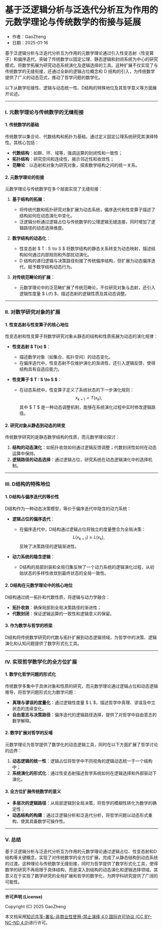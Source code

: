 # **基于泛逻辑分析与泛迭代分析互为作用的元数学理论与传统数学的衔接与延展**

- 作者：GaoZheng
- 日期：2025-01-16

基于泛逻辑分析与泛迭代分析互为作用的元数学理论通过引入性变态射（性变算子）和偏序迭代，突破了传统数学以固定公理、静态逻辑和封闭系统为中心的研究模式，将数学拓展为研究动态系统演化及逻辑选择的工具。这种扩展不仅实现了与传统数学的无缝衔接，还通过全新的逻辑占位概念和 D 结构的引入，为传统数学提供了广义的动态范式，推动了哲学问题的数学化。

以下从数学衔接性、逻辑与动态统一性、D结构的特殊地位及其哲学意义等方面展开论述。

---

### **I. 元数学理论与传统数学的无缝衔接**

#### **1. 传统数学的基础**
传统数学以集合论、代数结构和拓扑为基础，通过定义固定公理系统研究其演绎特性。其核心包括：
- **代数结构**：如群、环、域等，强调运算的封闭性和一致性；
- **拓扑结构**：研究空间和连续性，揭示邻近性和收敛性；
- **范畴论**：以态射和对象为研究对象，探索数学结构之间的统一关系。

#### **2. 元数学理论的衔接**
元数学理论与传统数学在多个层面实现了无缝衔接：
1. **基于结构的拓展**：
   - 将传统代数和拓扑研究对象扩展为动态系统，偏序迭代和性变算子描述了结构如何在动态演化中变化。
   - 泛逻辑分析通过逻辑占位与传统数学的公理逻辑无缝连接，同时增加了逻辑路径的动态选择维度。

2. **数学结构的动态化**：
   - 性变态射 $ T : S \to S $ 将数学结构的静态关系转变为动态映射，描述结构如何通过内部规则和外部扰动演化。
   - D 结构的递归逻辑与决策路径衔接了传统偏序结构，但扩展为动态偏序迭代，赋予数学结构动态行为。

3. **对传统范畴论的扩展**：
   - 元数学理论中的泛范畴扩展了传统范畴论，不仅研究对象与态射，还引入逻辑性度量 $ L(f) $，描述态射的逻辑性质及其动态调整。

---

### **II. 对数学研究对象的扩展**

#### **1. 性变态射与性变算子的核心地位**
性变态射和性变算子将数学研究对象从静态的结构和性质拓展为动态的演化规律：
- **性变态射 $ T(x) $**：
  - 描述数学对象（如集合、拓扑空间）的动态变化。
  - 在偏序迭代中，性变态射不仅维护演化的渐进性，还引入逻辑反馈，使得结构具有自适应能力。

- **性变算子 $ T : S \to S $**：
  - 在动态系统中，性变算子定义了系统状态的下一步演化规则：
    $$
    x_{k+1} = T(x_k),
    $$
    其中 $ T $ 是一种动态调整机制，能够在系统演化过程中实时修改逻辑路径。

#### **2. 研究对象从静态到动态的转变**
传统数学研究的是静态数学结构的性质，而元数学理论探讨：
1. **结构的动态演化**：如拓扑收敛如何通过逻辑反馈调整；代数封闭性如何在动态运算中保持。
2. **逻辑路径的动态选择**：通过逻辑占位，研究系统在动态逻辑演化中的选择机制。

---

### **III. D结构的特殊地位**

#### **1. D结构与偏序迭代的等价性**
D结构作为一种动态决策模型，等价于偏序迭代中隐含的动力系统：
- **逻辑占位的偏序迭代**：
  - 在偏序迭代中，D结构通过逻辑占位将独立的度量整合为全局决策：
    $$
    L(x_{k+1}) \geq L(x_k),
    $$
    反映了决策路径的逻辑渐进性。

- **动力系统的隐含逻辑**：
  - D结构的局部封装和全局归集反映了一个动力系统的逻辑演化过程，从初始状态的多样性收敛到最终状态的全局一致性。

#### **2. D结构在元数学理论中的核心地位**
D结构通过统一拓扑和代数性质，将逻辑与动力学融合：
- **拓扑收敛**：确保局部到全局决策路径的渐进性；
- **代数封闭**：保证逻辑运算的一致性和逻辑意义的保留。

#### **3. 作为数学与哲学的桥梁**
D结构将传统数学研究的代数与拓扑扩展到动态逻辑领域，为哲学中的决策、逻辑演化和认知问题提供了数学形式化工具。

---

### **IV. 实现哲学数学化的全方位扩展**

#### **1. 数学化哲学问题的形式化**
传统数学多集中于具体对象和性质的研究，而元数学理论通过逻辑占位和动态逻辑推导，将哲学问题形式化为数学问题：
- **真理与谬误的度量化**：通过逻辑性度量 $ L $，描述哲学中真理、谬误及中立状态的连续变化。
- **自由意志与决策路径**：偏序迭代的逻辑路径选择，提供了对哲学中自由意志的数学解释。

#### **2. 数学扩展对哲学的反哺**
元数学理论为哲学提供了数学化的动态逻辑工具，同时在以下方面扩展了哲学讨论的边界：
1. **动态逻辑的统一性**：逻辑占位将哲学中不同视角的逻辑动态统一于一个结构中；
2. **系统演化的形式化**：通过性变态射描述哲学系统如何在逻辑选择和外部驱动下演化。

#### **3. 全方位扩展传统数学的意义**
- **多层次的逻辑路径**：从局部逻辑到全局决策，将哲学的模糊性转化为数学的确定性；
- **动态结构的构建**：通过泛逻辑分析和泛迭代分析，将哲学问题以动态形式重构，使其具备数学可操作性。

---

### **V. 总结**

基于泛逻辑分析与泛迭代分析互为作用的元数学理论通过逻辑占位、性变态射和D结构等关键概念，实现了对传统数学的全方位扩展，完成了从静态结构到动态系统的过渡。这种理论与传统数学无缝衔接，同时为哲学提供了数学形式化工具，使得数学的研究不再局限于具体结构，而是深入到结构的动态演化和逻辑选择领域。其意义在于实现了数学研究的全局扩展和哲学的数学化，为跨学科研究提供了广阔的可能性。

---

**许可声明 (License)**

Copyright (C) 2025 GaoZheng 

本文档采用[知识共享-署名-非商业性使用-禁止演绎 4.0 国际许可协议 (CC BY-NC-ND 4.0)](https://creativecommons.org/licenses/by-nc-nd/4.0/deed.zh-Hans)进行许可。
